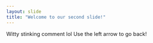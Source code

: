 ```yaml
---
layout: slide
title: "Welcome to our second slide!"
---
```

Witty stinking comment lol
Use the left arrow to go back!
